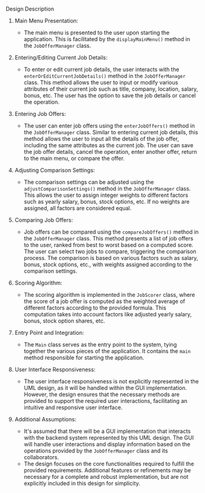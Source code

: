 Design Description

1. Main Menu Presentation:
   - The main menu is presented to the user upon starting the application. This is facilitated by the `displayMainMenu()` method in the `JobOfferManager` class.

2. Entering/Editing Current Job Details:
   - To enter or edit current job details, the user interacts with the `enterOrEditCurrentJobDetails()` method in the `JobOfferManager` class. This method allows the user to input or modify various attributes of their current job such as title, company, location, salary, bonus, etc. The user has the option to save the job details or cancel the operation.

3. Entering Job Offers:
   - The user can enter job offers using the `enterJobOffers()` method in the `JobOfferManager` class. Similar to entering current job details, this method allows the user to input all the details of the job offer, including the same attributes as the current job. The user can save the job offer details, cancel the operation, enter another offer, return to the main menu, or compare the offer.

4. Adjusting Comparison Settings:
   - The comparison settings can be adjusted using the `adjustComparisonSettings()` method in the `JobOfferManager` class. This allows the user to assign integer weights to different factors such as yearly salary, bonus, stock options, etc. If no weights are assigned, all factors are considered equal.

5. Comparing Job Offers:
   - Job offers can be compared using the `compareJobOffers()` method in the `JobOfferManager` class. This method presents a list of job offers to the user, ranked from best to worst based on a computed score. The user can select two jobs to compare, triggering the comparison process. The comparison is based on various factors such as salary, bonus, stock options, etc., with weights assigned according to the comparison settings.

6. Scoring Algorithm:
   - The scoring algorithm is implemented in the `JobScorer` class, where the score of a job offer is computed as the weighted average of different factors according to the provided formula. This computation takes into account factors like adjusted yearly salary, bonus, stock option shares, etc.

7. Entry Point and Integration:
   - The `Main` class serves as the entry point to the system, tying together the various pieces of the application. It contains the `main` method responsible for starting the application.

8. User Interface Responsiveness:
   - The user interface responsiveness is not explicitly represented in the UML design, as it will be handled within the GUI implementation. However, the design ensures that the necessary methods are provided to support the required user interactions, facilitating an intuitive and responsive user interface.

9. Additional Assumptions:
   - It's assumed that there will be a GUI implementation that interacts with the backend system represented by this UML design. The GUI will handle user interactions and display information based on the operations provided by the `JobOfferManager` class and its collaborators.
   - The design focuses on the core functionalities required to fulfill the provided requirements. Additional features or refinements may be necessary for a complete and robust implementation, but are not explicitly included in this design for simplicity.
